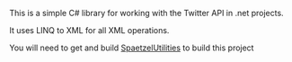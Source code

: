 This is a simple C# library for working with the Twitter API in .net projects.

It uses LINQ to XML for all XML operations.

You will need to get and build [SpaetzelUtilities](http://github.com/spaetzel/SpaetzelUtilities) to build this project